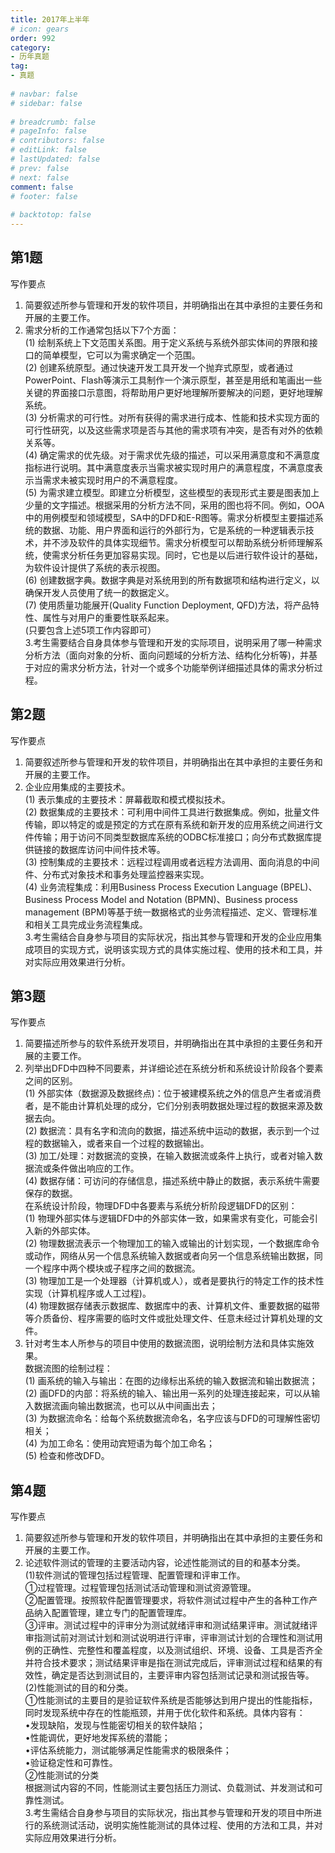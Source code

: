 ```yaml
---  
title: 2017年上半年  
# icon: gears  
order: 992  
category:  
- 历年真题  
tag:  
- 真题  
  
# navbar: false  
# sidebar: false  
  
# breadcrumb: false  
# pageInfo: false  
# contributors: false  
# editLink: false  
# lastUpdated: false  
# prev: false  
# next: false  
comment: false  
# footer: false  
  
# backtotop: false  
---  
```

## 第1题 ##

写作要点  
1. 简要叙述所参与管理和开发的软件项目，并明确指出在其中承担的主要任务和开展的主要工作。  
2. 需求分析的工作通常包括以下7个方面：  
(1) 绘制系统上下文范围关系图。用于定义系统与系统外部实体间的界限和接口的简单模型，它可以为需求确定一个范围。  
(2) 创建系统原型。通过快速开发工具开发一个抛弃式原型，或者通过PowerPoint、Flash等演示工具制作一个演示原型，甚至是用纸和笔画出一些关键的界面接口示意图，将帮助用户更好地理解所要解决的问题，更好地理解系统。  
(3) 分析需求的可行性。对所有获得的需求进行成本、性能和技术实现方面的可行性研究，以及这些需求项是否与其他的需求项有冲突，是否有对外的依赖关系等。  
(4) 确定需求的优先级。对于需求优先级的描述，可以采用满意度和不满意度指标进行说明。其中满意度表示当需求被实现时用户的满意程度，不满意度表示当需求未被实现时用户的不满意程度。  
(5) 为需求建立模型。即建立分析模型，这些模型的表现形式主要是图表加上少量的文字描述。根据采用的分析方法不同，采用的图也将不同。例如，OOA中的用例模型和领域模型，SA中的DFD和E-R图等。需求分析模型主要描述系统的数据、功能、用户界面和运行的外部行为，它是系统的一种逻辑表示技术，并不涉及软件的具体实现细节。需求分析模型可以帮助系统分析师理解系统，使需求分析任务更加容易实现。同时，它也是以后进行软件设计的基础，为软件设计提供了系统的表示视图。  
(6) 创建数据字典。数据字典是对系统用到的所有数据项和结构进行定义，以确保开发人员使用了统一的数据定义。  
(7) 使用质量功能展开(Quality Function Deployment, QFD)方法，将产品特性、属性与对用户的重要性联系起来。  
(只要包含上述5项工作内容即可）  
3.考生需要结合自身具体参与管理和开发的实际项目，说明采用了哪一种需求分析方法（面向对象的分析、面向问题域的分析方法、结构化分析等)，并基于对应的需求分析方法，针对一个或多个功能举例详细描述具体的需求分析过程。  


## 第2题 ##

写作要点  
1. 简要叙述所参与管理和开发的软件项目，并明确指出在其中承担的主要任务和开展的主要工作。  
2. 企业应用集成的主要技术。  
(1) 表示集成的主要技术：屏幕截取和模式模拟技术。  
(2) 数据集成的主要技术：可利用中间件工具进行数据集成。例如，批量文件传输，即以特定的或是预定的方式在原有系统和新开发的应用系统之间进行文件传输；用于访问不同类型数据库系统的ODBC标准接口；向分布式数据库提供链接的数据库访问中间件技术等。  
(3) 控制集成的主要技术：远程过程调用或者远程方法调用、面向消息的中间件、分布式对象技术和事务处理监控器来实现。  
(4) 业务流程集成：利用Business Process Execution Language (BPEL)、Business Process Model and Notation (BPMN)、Business process management (BPM)等基于统一数据格式的业务流程描述、定义、管理标准和相关工具完成业务流程集成。  
3.考生需结合自身参与项目的实际状况，指出其参与管理和开发的企业应用集成项目的实现方式，说明该实现方式的具体实施过程、使用的技术和工具，并对实际应用效果进行分析。  


## 第3题 ##

写作要点  
1. 简要描述所参与的软件系统开发项目，并明确指出在其中承担的主要任务和开展的主要工作。  
2. 列举出DFD中四种不同要素，并详细论述在系统分析和系统设计阶段各个要素之间的区别。  
(1) 外部实体（数据源及数据终点)：位于被建模系统之外的信息产生者或消费者，是不能由计算机处理的成分，它们分别表明数据处理过程的数据来源及数据去向。  
(2) 数据流：具有名字和流向的数据，描述系统中运动的数据，表示到一个过程的数据输入，或者来自一个过程的数据输出。  
(3) 加工/处理：对数据流的变换，在输入数据流或条件上执行，或者对输入数据流或条件做出响应的工作。  
(4) 数据存储：可访问的存储信息，描述系统中静止的数据，表示系统牛需要保存的数据。  
在系统设计阶段，物理DFD中各要素与系统分析阶段逻辑DFD的区别：  
(1) 物理外部实体与逻辑DFD中的外部实体一致，如果需求有变化，可能会引入新的外部实体。  
(2) 物理数据流表示一个物理加工的输入或输出的计划实现，一个数据库命令或动作，网络从另一个信息系统输入数据或者向另一个信息系统输出数据，同一个程序中两个模块或子程序之间的数据流。  
(3) 物理加工是一个处理器（计算机或人），或者是要执行的特定工作的技术性实现（计算机程序或人工过程)。  
(4) 物理数据存储表示数据库、数据库中的表、计算机文件、重要数据的磁带等介质备份、程序需要的临时文件或批处理文件、任意未经过计算机处理的文件。  
3. 针对考生本人所参与的项目中使用的数据流图，说明绘制方法和具体实施效果。  
数据流图的绘制过程：  
(1) 画系统的输入与输出：在图的边缘标出系统的输入数据流和输出数据流；  
(2) 画DFD的内部：将系统的输入、输出用一系列的处理连接起来，可以从输入数据流画向输出数据流，也可以从中间画出去；  
(3) 为数据流命名：给每个系统数据流命名，名字应该与DFD的可理解性密切相关；  
(4) 为加工命名：使用动宾短语为每个加工命名；  
(5) 检查和修改DFD。  


## 第4题 ##

写作要点  
1. 简要叙述所参与管理和开发的软件项目，并明确指出在其中承担的主要任务和开展的主要工作。  
2. 论述软件测试的管理的主要活动内容，论述性能测试的目的和基本分类。  
(1)软件测试的管理包括过程管理、配置管理和评审工作。  
①过程管理。过程管理包括测试活动管理和测试资源管理。  
②配置管理。按照软件配置管理要求，将软件测试过程中产生的各种工作产品纳入配置管理，建立专门的配置管理库。  
③评审。测试过程中的评审分为测试就绪评审和测试结果评审。测试就绪评审指测试前对测试计划和测试说明进行评审，评审测试计划的合理性和测试用例的正确性、完整性和覆盖程度，以及测试组织、环境、设备、工具是否齐全并符合技术要求；测试结果评审是指在测试完成后，评审测试过程和结果的有效性，确定是否达到测试目的，主要评审内容包括测试记录和测试报告等。  
(2)性能测试的目的和分类。  
①性能测试的主要目的是验证软件系统是否能够达到用户提出的性能指标，同时发现系统中存在的性能瓶颈，并用于优化软件和系统。具体内容有：  
•发现缺陷，发现与性能密切相关的软件缺陷；  
•性能调优，更好地发挥系统的潜能；  
•评估系统能力，测试能够满足性能需求的极限条件；  
•验证稳定性和可靠性。  
②性能测试的分类  
根据测试内容的不同，性能测试主要包括压力测试、负载测试、并发测试和可靠性测试。  
3.考生需结合自身参与项目的实际状况，指出其参与管理和开发的项目中所进行的系统测试活动，说明实施性能测试的具体过程、使用的方法和工具，并对实际应用效果进行分析。  

